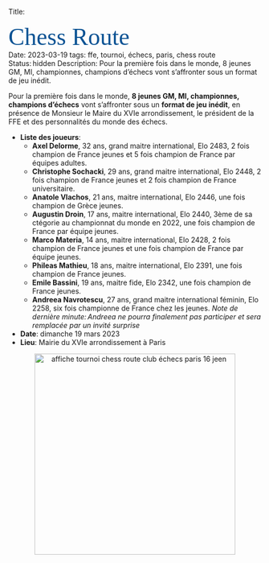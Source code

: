 Title: <div><span style="color:rgb(11,83,148)"><font size="12"><span style="font-family:&quot;Brush Script MT&quot;">Chess Route</font></span></div>
Date: 2023-03-19
tags: ffe, tournoi, échecs, paris, chess route
Status: hidden
Description: Pour la première fois dans le monde, 8 jeunes GM, MI, championnes, champions d’échecs vont s’affronter sous un format de jeu inédit.

Pour la première fois dans le monde, **8 jeunes GM, MI, championnes, champions d’échecs** vont s’affronter sous un **format de jeu inédit**, en présence de Monsieur le Maire du XVIe arrondissement, le président de la FFE et des personnalités du monde des échecs.

- **Liste des joueurs**: <br>
	- **Axel Delorme**, 32 ans, grand maitre international, Elo 2483, 2 fois champion de France jeunes et 5 fois champion de France par équipes adultes.<br>
 	- **Christophe Sochacki**, 29 ans, grand maitre international, Elo 2448, 2 fois champion de France jeunes et 2 fois champion de France universitaire.<br>
	- **Anatole Vlachos**, 21 ans, maitre international, Elo 2446, une fois champion de Grèce jeunes.<br> 	
 	- **Augustin Droin**, 17 ans, maitre international, Elo 2440, 3ème de sa ctégorie au championnat du monde en 2022, une fois champion de France par équipe jeunes.<br>
 	- **Marco Materia**, 14 ans, maitre international, Elo 2428, 2 fois champion de France jeunes et une fois champion de France par équipe jeunes.<br>
 	- **Phileas Mathieu**, 18 ans, maitre international, Elo 2391, une fois champion de France jeunes.<br>
 	- **Emile Bassini**, 19 ans, maitre fide, Elo 2342, une fois champion de France jeunes.<br>
 	- **Andreea Navrotescu**, 27 ans, grand maitre international féminin, Elo 2258, six fois championne de France chez les jeunes. *Note de dernière minute: Andreea ne pourra finalement pas participer et sera remplacée par un invité surprise*
- **Date**: dimanche 19 mars 2023
- **Lieu**: Mairie du XVIe arrondissement à Paris

<div align="center" >
    <img src="{static}/images/JEEN_echecs_chess_route.webp" alt="affiche tournoi chess route club échecs paris 16 jeen" width="400"/>
</div>
